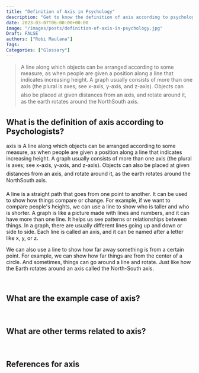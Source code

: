 ```yaml
---
title: "Definition of Axis in Psychology"
description: "Get to know the definition of axis according to psychologists."
date: 2023-03-07T06:00:00+00:00
image: "/images/posts/definition-of-axis-in-psychology.jpg"
Draft: FALSE
authors: ["Robi Maulana"]
Tags: 
Categories: ["Glossary"]
---
```






> A line along which objects can be arranged according to some measure, as when people are given a position along a line that indicates increasing height. A graph usually consists of more than one axis (the plural is axes; see x-axis, y-axis, and z-axis). Objects can also be placed at given distances from an axis, and rotate around it, as the earth rotates around the NorthSouth axis.

## What is the definition of axis according to Psychologists?

axis is A line along which objects can be arranged according to some measure, as when people are given a position along a line that indicates increasing height. A graph usually consists of more than one axis (the plural is axes; see x-axis, y-axis, and z-axis). Objects can also be placed at given distances from an axis, and rotate around it, as the earth rotates around the NorthSouth axis.

A line is a straight path that goes from one point to another. It can be used to show how things compare or change. For example, if we want to compare people's heights, we can use a line to show who is taller and who is shorter. A graph is like a picture made with lines and numbers, and it can have more than one line. It helps us see patterns or relationships between things. In a graph, there are usually different lines going up and down or side to side. Each line is called an axis, and it can be named after a letter like x, y, or z.

We can also use a line to show how far away something is from a certain point. For example, we can show how far things are from the center of a circle. And sometimes, things can go around a line and rotate. Just like how the Earth rotates around an axis called the North-South axis.

 

## What are the example case of axis?

 

## What are other terms related to axis?

 

## References for axis

